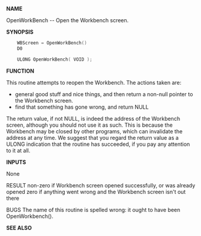 
**NAME**

OpenWorkBench -- Open the Workbench screen.

**SYNOPSIS**

```c
    WBScreen = OpenWorkBench()
    D0

    ULONG OpenWorkBench( VOID );

```
**FUNCTION**

This routine attempts to reopen the Workbench.  The actions taken are:
- general good stuff and nice things, and then return a non-null
pointer to the Workbench screen.
- find that something has gone wrong, and return NULL

The return value, if not NULL, is indeed the address of the Workbench
screen, although you should not use it as such.  This is because the
Workbench may be closed by other programs, which can invalidate
the address at any time.  We suggest that you regard the return
value as a ULONG indication that the routine has succeeded, if
you pay any attention to it at all.

**INPUTS**

None

RESULT
non-zero if Workbench screen opened successfully, or was already
opened
zero if anything went wrong and the Workbench screen isn't out there

BUGS
The name of this routine is spelled wrong: it ought to have been
OpenWorkbench().

**SEE ALSO**

